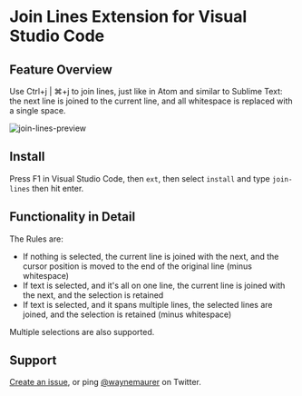 # Join Lines Extension for Visual Studio Code

## Feature Overview

Use Ctrl+j | ⌘+j to join lines, just like in Atom and similar to Sublime Text: the next line is joined to
the current line, and all whitespace is replaced with a single space.

![join-lines-preview](https://cloud.githubusercontent.com/assets/2899448/11255751/36ee036a-8e48-11e5-8e1f-8889bf2df026.gif)

## Install

Press F1 in Visual Studio Code, then `ext`, then select `install` and type `join-lines` then hit enter.

## Functionality in Detail

The Rules are:
* If nothing is selected, the current line is joined with the next, and the cursor position is moved to the end
of the original line (minus whitespace)
* If text is selected, and it's all on one line, the current line is joined with the next, and the selection is retained
* If text is selected, and it spans multiple lines, the selected lines are joined, and the selection is retained (minus whitespace)

Multiple selections are also supported.

## Support

[Create an issue](https://github.com/wmaurer/vscode-join-lines/issues), or ping [@waynemaurer](https://twitter.com/waynemaurer) on Twitter.
